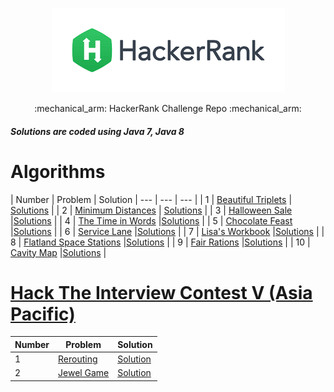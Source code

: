 <p align="center">
<a href="https://www.hackerrank.com/nguyendokhanhva1">
<img src="./download.png">
</a>
</p>
<p align="center">
:mechanical_arm:	HackerRank Challenge Repo :mechanical_arm:	
</p>
<h5>Solutions are coded using Java 7, Java 8</h5>

<ins><h1> Algorithms </h1></ins>
| Number | Problem | Solution
| --- | --- | --- |
| 1 | <a href="https://www.hackerrank.com/challenges/beautiful-triplets/problem">Beautiful Triplets</a>  | <a href="./Algorithm/BeautifulTriplets.java">Solutions</a> |
| 2 | <a href="https://www.hackerrank.com/challenges/minimum-distances/problem">Minimum Distances</a>     | <a href="./Algorithm/MinDistances.java">Solutions</a>  |
| 3 | <a href="https://www.hackerrank.com/challenges/halloween-sale/problem">Halloween Sale</a>           |<a href="./Algorithm/HalloweenSale.java">Solutions</a> |
| 4 | <a href="https://www.hackerrank.com/challenges/the-time-in-words/problem">The Time in Words</a>     |<a href="./Algorithm/TimetoWords.java">Solutions</a> |
| 5 | <a href="https://www.hackerrank.com/challenges/chocolate-feast/problem">Chocolate Feast</a>     |<a href="./Algorithm/ChocolateFeast.java">Solutions</a> |
| 6 | <a href="https://www.hackerrank.com/challenges/service-lane/problem">Service Lane</a>     |<a href="./Algorithm/ServiceLane.java">Solutions</a> |
| 7 | <a href="https://www.hackerrank.com/challenges/lisa-workbook/problem">Lisa's Workbook</a>     |<a href="./Algorithm/LisaWorkBook.java">Solutions</a> |
| 8 | <a href="https://www.hackerrank.com/challenges/flatland-space-stations/problem">Flatland Space Stations</a>     |<a href="./Algorithm/FlatSpace.java">Solutions</a> |
| 9 | <a href="https://www.hackerrank.com/challenges/fair-rations/problem">Fair Rations</a>     |<a href="./Algorithm/FairRations.java">Solutions</a> |
| 10 | <a href="https://www.hackerrank.com/challenges/cavity-map/problem">Cavity Map</a>     |<a href="./Algorithm/CavityMap.java">Solutions</a> |
<br />
<ins><h1>Hack The Interview Contest V (Asia Pacific)</h1></ins>

| Number | Problem | Solution
| --- | --- | --- |
| 1 | <a href="https://www.hackerrank.com/contests/hack-the-interview-v-asia-pacific/challenges/rerouting/copy-from/1324519534"> Rerouting</a> | <a href="./Algorithm/Rerouting.java"> Solution </a> |
| 2 | <a href="https://www.hackerrank.com/contests/hack-the-interview-v-asia-pacific/challenges/candy-crush-4/problem"> Jewel Game</a> | <a href="./Algorithm/JewelGame.java"> Solution </a> |




